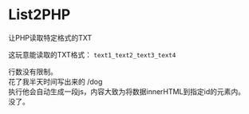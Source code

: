 # List2PHP
让PHP读取特定格式的TXT

这玩意能读取的TXT格式：
```text1_text2_text3_text4```

行数没有限制。  
花了我半天时间写出来的 /dog   
执行他会自动生成一段js，内容大致为将数据innerHTML到指定id的元素内。  
没了。
